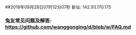 ##2018年09月28日07时12分07秒 新址: 142.93.170.175
### 兔友常见问题及解答: https://github.com/wanggonging/d/blob/w/FAQ.md
